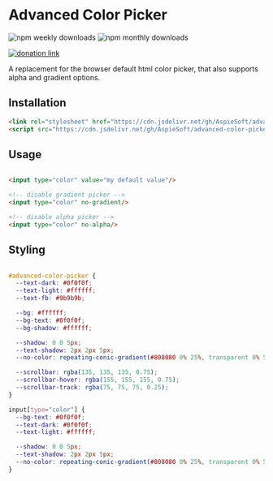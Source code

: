 # Advanced Color Picker

![npm weekly downloads](https://img.shields.io/npm/dw/installName)
![npm monthly downloads](https://img.shields.io/npm/dm/installName)

[![donation link](https://img.shields.io/badge/buy%20me%20a%20coffee-paypal-blue)](https://paypal.me/shaynejrtaylor?country.x=US&locale.x=en_US)

A replacement for the browser default html color picker, that also supports alpha and gradient options.

## Installation

```html
<link rel="stylesheet" href="https://cdn.jsdelivr.net/gh/AspieSoft/advanced-color-picker@1.0.1/style.min.css"/>
<script src="https://cdn.jsdelivr.net/gh/AspieSoft/advanced-color-picker@1.0.1/script.min.js" defer></script>
```

## Usage

```html

<input type="color" value="my default value"/>

<!-- disable gradient picker -->
<input type="color" no-gradient/>

<!-- disable alpha picker -->
<input type="color" no-alpha/>

```

## Styling

```css

#advanced-color-picker {
  --text-dark: #0f0f0f;
  --text-light: #ffffff;
  --text-fb: #9b9b9b;

  --bg: #ffffff;
  --bg-text: #0f0f0f;
  --bg-shadow: #ffffff;

  --shadow: 0 0 5px;
  --text-shadow: 2px 2px 5px;
  --no-color: repeating-conic-gradient(#808080 0% 25%, transparent 0% 50%) 50% / 20px 20px;

  --scrollbar: rgba(135, 135, 135, 0.75);
  --scrollbar-hover: rgba(155, 155, 155, 0.75);
  --scrollbar-track: rgba(75, 75, 75, 0.25);
}

input[type="color"] {
  --bg-text: #0f0f0f;
  --text-dark: #0f0f0f;
  --text-light: #ffffff;

  --shadow: 0 0 5px;
  --text-shadow: 2px 2px 5px;
  --no-color: repeating-conic-gradient(#808080 0% 25%, transparent 0% 50%) 50% / 20px 20px;
}

```
